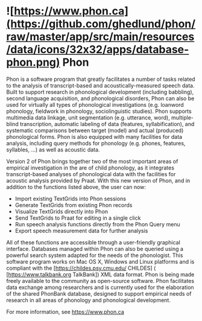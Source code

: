 # ![https://www.phon.ca](https://github.com/ghedlund/phon/raw/master/app/src/main/resources/data/icons/32x32/apps/database-phon.png) Phon  

Phon is a software program that greatly facilitates a number of tasks related 
to the analysis of transcript-based and acoustically-measured speech data. 
Built to support research in phonological development (including babbling), 
second language acquisition, and phonological disorders, Phon can also be used 
for virtually all types of phonological investigations (e.g. loanword 
phonology, fieldwork in phonology, sociolinguistic studies). Phon supports 
multimedia data linkage, unit segmentation (e.g. utterance, word), 
multiple-blind transcription, automatic labeling of data (features, 
syllabification), and systematic comparisons between target (model) and actual 
(produced) phonological forms. Phon is also equipped with many facilities for 
data analysis, including query methods for phonology (e.g. phones, features, 
syllables, …) as well as acoustic data.

Version 2 of Phon brings together two of the most important areas of empirical 
investigation in the are of child phonology, as it integrates transcript-based 
analyses of phonological data with the facilities for acoustic analysis provided 
by Praat. With this new version of Phon, and in addition to the functions listed 
above, the user can now:

 * Import existing TextGrids into Phon sessions
 * Generate TextGrids from existing Phon records
 * Visualize TextGrids directly into Phon
 * Send TextGrids to Praat for editing in a single click
 * Run speech analysis functions directly from the Phon Query menu
 * Export speech measurement data for further analysis 

All of these functions are accessible through a user-friendly graphical interface. 
Databases managed within Phon can also be queried using a powerful search system 
adapted for the needs of the phonologist. This software program works on Mac OS X, 
Windows and Linux platforms and is compliant with the [https://childes.psy.cmu.edu/ CHILDES] 
(​[https://www.talkbank.org TalkBank]) XML data 
format. Phon is being made freely available to the community as open-source 
software. Phon facilitates data exchange among researchers and is currently used 
for the elaboration of the shared ​PhonBank database, designed to support 
empirical needs of research in all areas of phonology and phonological development. 

For more information, see https://www.phon.ca
